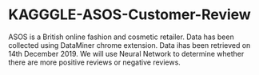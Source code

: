 # KAGGGLE-ASOS-Customer-Review
ASOS is a British online fashion and cosmetic retailer. Data has been collected using DataMiner chrome extension. Data ihas been retrieved on 14th December 2019. We will use Neural Network to determine whether there are more positive reviews or negative reviews.

